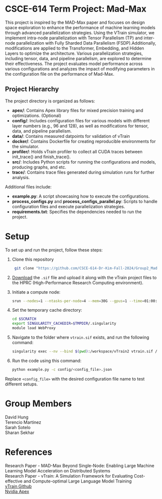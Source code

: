 # CSCE-614 Term Project: Mad-Max

This project is inspired by the MAD-Max paper and focuses on design space exploration to enhance the performance of machine learning models through advanced parallelization strategies. Using the VTrain simulator, we implement intra-node parallelization with Tensor Parallelism (TP) and inter-node parallelization with Fully Sharded Data Parallelism (FSDP).Additionally, modifications are applied to the Transformer, Embedding, and Hidden Layers to optimize the architecture. Various parallelization strategies, including tensor, data, and pipeline parallelism, are explored to determine their effectiveness. The project evaluates model performance across various configurations and analyzes the impact of modifying parameters in the configuration file on the performance of Mad-Max.



## Project Hierarchy

The project directory is organized as follows:

- **apex/**: Contains Apex library files for mixed precision training and optimizations. (Optional)
- **config/**: Includes configuration files for various models with different layer numbers (e.g., 96 and 128), as well as modifications for tensor, data, and pipeline parallelism.
- **data/**: Contains measured datpoints for validation of vTrain
- **docker/**: Contains Dockerfile for creating reproducible environments for the simulator.
- **profiler/**: Holds vTrain profiler to collect all CUDA traces between init_trace() and finish_trace().
- **src/**: Includes Python scripts for running the configurations and models, producing graphs, and etc.
- **trace/**: Contains trace files generated during simulation runs for further analysis.

Additional files include:
- **example.py**: A script showcasing how to execute the configurations.
- **process_configs.py** and **process_configs_parallel.py**: Scripts to handle configuration files and execute parallelization strategies.
- **requirements.txt**: Specifies the dependencies needed to run the project.

# Setup

To set up and run the project, follow these steps:

1. Clone this repository
   ```bash
    git clone "https://github.com/CSCE-614-Dr-Kim-Fall-2024/Group2_Mad-max.git"
   ```

2. [Download](https://drive.google.com/file/d/1NXe5qG41la2uFVsxbTyP714fnfeSyE1l/view?usp=drive_link) the `.sif` file and upload it along with the vTrain project files to the HPRC (High-Performance Research Computing environment).

3. Initiate a compute node:
   ```bash
   srun --nodes=1 --ntasks-per-node=4 --mem=30G --gpus=1 --time=01:00:00 --pty bash -i
   ```

4. Set the temporary cache directory:
   ```bash
   cd $SCRATCH
   export SINGULARITY_CACHEDIR=$TMPDIR/.singularity
   module load WebProxy
   ```

5. Navigate to the folder where `vtrain.sif` exists, and run the following command:
   ```bash
   singularity exec --nv --bind $(pwd):/workspace/vTrain2 vtrain.sif /bin/bash
   ```

6. Run the code using this command:
   ```bash
   python example.py -c config/<config_file>.json
   ```

Replace `<config_file>` with the desired configuration file name to test different setups.



# Group Members 

David	Hung  
Terencio	Martinez  
Sarah	Sotelo  
Sharan	Sekhar

# References
Research Paper -  MAD-Max Beyond Single-Node: Enabling Large Machine Learning Model Acceleration on Distributed Systems  
Research Paper - vTrain: A Simulation Framework for Evaluating Cost-effective and Compute-optimal Large Language Model Training  
[vTrain Github](https://github.com/VIA-Research/vTrain.git)  
[Nvidia Apex](https://github.com/NVIDIA/apex.git)
